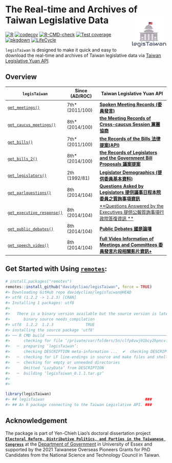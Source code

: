 
<!-- README.md is generated from README.Rmd. Please edit that file -->

# The Real-time and Archives of Taiwan Legislative Data <img src="man/figures/logo.png" align="right" width="110"/>

<!-- badges: start -->

[![R](https://github.com/davidycliao/legisTaiwan/actions/workflows/r.yml/badge.svg)](https://github.com/davidycliao/legisTaiwan/actions/workflows/r.yml)
[![codecov](https://codecov.io/gh/davidycliao/legisTaiwan/branch/master/graph/badge.svg?token=HVVTCOE90D)](https://codecov.io/gh/davidycliao/legisTaiwan)
[![R-CMD-check](https://github.com/davidycliao/legisTaiwan/actions/workflows/R-CMD-check.yaml/badge.svg)](https://github.com/davidycliao/legisTaiwan/actions/workflows/R-CMD-check.yaml)
[![Test
coverage](https://github.com/davidycliao/legisTaiwan/actions/workflows/test-coverage.yaml/badge.svg)](https://github.com/davidycliao/legisTaiwan/actions/workflows/test-coverage.yaml)
[![pkgdown](https://github.com/davidycliao/legisTaiwan/actions/workflows/pkgdown.yaml/badge.svg)](https://github.com/davidycliao/legisTaiwan/actions/workflows/pkgdown.yaml)
[![LifeCycle](https://img.shields.io/badge/lifecycle-experimental-orange)](https://lifecycle.r-lib.org/articles/stages.html#experimental)
<!-- badges: end -->

`legisTaiwan` is designed to make it quick and easy to download the
real-time and archives of Taiwan legislative data via [Taiwan
Legislative Yuan API](https://data.ly.gov.tw/index.action).

## Overview

| `legisTaiwan`                                                                                                 | Since (AD/ROC)   | Taiwan Legislative Yuan API                                                                                                   |
|---------------------------------------------------------------------------------------------------------------|------------------|-------------------------------------------------------------------------------------------------------------------------------|
| [`get_meetings()`](https://davidycliao.github.io/legisTaiwan/reference/get_bills.html)                        | 7th\* (2011/100) | [**Spoken Meeting Records (委員發言)**](https://www.ly.gov.tw/Pages/List.aspx?nodeid=154)                                     |
| [`get_caucus_meetings()`](https://davidycliao.github.io/legisTaiwan/reference/get_caucus_meetings.html)       | 8th\* (2014/100) | [**the Meeting Records of Cross-caucus Session 黨團協商**](https://data.ly.gov.tw/getds.action?id=8)                          |
| [`get_bills()`](https://davidycliao.github.io/legisTaiwan/reference/get_bills.html)                           | 7th\* (2011/100) | [**the Records of the Bills 法律提案(API)**](https://www.ly.gov.tw/Pages/List.aspx?nodeid=154)                                |
| [`get_bills_2()`](https://davidycliao.github.io/legisTaiwan/reference/get_bills_2.html)                       | 8th\* (2014/100) | [**the Records of Legislators and the Government Bill Proposals 議案提案**](https://data.ly.gov.tw/getds.action?id=1)         |
| [`get_legislators()`](https://davidycliao.github.io/legisTaiwan/reference/get_legislators.html)               | 2th (1992/81)    | [**Legislator Demographics (提供委員基本資料)**](https://data.ly.gov.tw/getds.action?id=16)                                   |
| [`get_parlquestions()`](https://davidycliao.github.io/legisTaiwan/reference/get_parlquestions.html)           | 8th (2014/104)   | [**Questions Asked by Legislators 提供議事日程本院委員之質詢事項資訊**](https://data.ly.gov.tw/getds.action?id=6)             |
| [`get_executive_response()`](https://davidycliao.github.io/legisTaiwan/reference/get_executive_response.html) | 8th (2014/104)   | [**Questions Answered by the Executives 提供公報質詢事項行政院答復資訊 **](https://data.ly.gov.tw/getds.action?id=1)          |
| [`get_public_debates()`](https://davidycliao.github.io/legisTaiwan/reference/get_public_debates.html)         | 8th (2014/104)   | [**Public Debates 國是論壇**](https://data.ly.gov.tw/getds.action?id=7)                                                       |
| [`get_speech_video()`](https://davidycliao.github.io/legisTaiwan/reference/get_speech_video.html)             | 8th (2014/104)   | [**Full Video Information of Meetings and Committees 委員發言片段相關影片資訊+**](https://data.ly.gov.tw/getds.action?id=148) |

## Get Started with Using [`remotes`](https://github.com/r-lib/remotes):

``` r
# install.packages("remotes")
remotes::install_github("davidycliao/legisTaiwan", force = TRUE)
#> Downloading GitHub repo davidycliao/legisTaiwan@HEAD
#> utf8 (1.2.2 -> 1.2.3) [CRAN]
#> Installing 1 packages: utf8
#> 
#>   There is a binary version available but the source version is later:
#>      binary source needs_compilation
#> utf8  1.2.2  1.2.3              TRUE
#> installing the source package 'utf8'
#> ── R CMD build ─────────────────────────────────────────────────────────────────
#>      checking for file ‘/private/var/folders/5n/clfp8vwj01bcy2hpncvffm0r0000gn/T/RtmpCd76EQ/remotesd3b13346033d/davidycliao-legisTaiwan-111061e/DESCRIPTION’ ...  ✔  checking for file ‘/private/var/folders/5n/clfp8vwj01bcy2hpncvffm0r0000gn/T/RtmpCd76EQ/remotesd3b13346033d/davidycliao-legisTaiwan-111061e/DESCRIPTION’
#>   ─  preparing ‘legisTaiwan’:
#>      checking DESCRIPTION meta-information ...  ✔  checking DESCRIPTION meta-information
#>   ─  checking for LF line-endings in source and make files and shell scripts
#>   ─  checking for empty or unneeded directories
#>      Omitted ‘LazyData’ from DESCRIPTION
#>   ─  building ‘legisTaiwan_0.1.1.tar.gz’
#>      
#> 
```

``` r
library(legisTaiwan)
#> ## legisTaiwan                                            ###
#> ## An R package connecting to the Taiwan Legislative API. ###
```

## Acknowledgement

The package is part of Yen-Chieh Liao’s doctoral dissertation project
**[`Electoral Reform, Distributive Politics, and Parties in the Taiwanese Congress`](https://raw.githack.com/davidycliao/phd-thesis/main/Yen_Chieh_Liao_PhD_Dissertation_Jan_2023.pdf)**
at the [Department of
Government](https://www.essex.ac.uk/departments/government) in
University of Essex and supported by the 2021 Taiwanese Overseas
Pioneers Grants for PhD Candidates from the National Science and
Technology Council in Taiwan.
